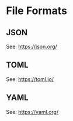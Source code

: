 # File Formats

## JSON

See: https://json.org/

## TOML

See: https://toml.io/

## YAML

See: https://yaml.org/
